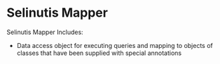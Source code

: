 # Selinutis Mapper

Selinutis Mapper Includes:
- Data access object for executing queries and mapping to objects of classes that have been supplied with special annotations